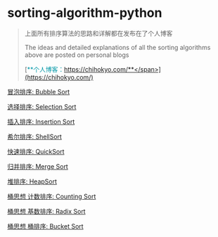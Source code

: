 # sorting-algorithm-python

> 上面所有排序算法的思路和详解都在发布在了个人博客 
>
> The ideas and detailed explanations of all the sorting algorithms above are posted on personal blogs
>
>[<span style="color:#0097a7">**个人博客：https://chihokyo.com/**</span>](https://chihokyo.com/)




[冒泡排序: Bubble Sort](https://chihokyo.com/post/11/)

[选择排序: Selection Sort](https://chihokyo.com/post/12/)

[插入排序: Insertion Sort](https://chihokyo.com/post/13/)

[希尔排序: ShellSort](https://chihokyo.com/post/14/)



[快速排序: QuickSort](https://chihokyo.com/post/16/)

[归并排序: Merge Sort](https://chihokyo.com/post/19/)

[堆排序: HeapSort](https://chihokyo.com/post/18/)



[桶思想 计数排序: Counting Sort](https://chihokyo.com/post/20/)

[桶思想 基数排序: Radix Sort](https://chihokyo.com/post/20/)

[桶思想 桶排序: Bucket Sort](https://chihokyo.com/post/20/)



